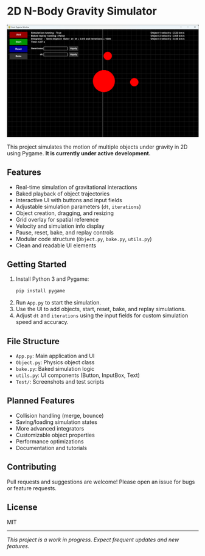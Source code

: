 # 2D N-Body Gravity Simulator

![Screenshot](Test/screenshot.png)

This project simulates the motion of multiple objects under gravity in 2D using Pygame. **It is currently under active development.**

## Features
- Real-time simulation of gravitational interactions
- Baked playback of object trajectories
- Interactive UI with buttons and input fields
- Adjustable simulation parameters (`dt`, `iterations`)
- Object creation, dragging, and resizing
- Grid overlay for spatial reference
- Velocity and simulation info display
- Pause, reset, bake, and replay controls
- Modular code structure (`Object.py`, `bake.py`, `utils.py`)
- Clean and readable UI elements

## Getting Started
1. Install Python 3 and Pygame:
   ```bash
   pip install pygame
   ```
2. Run `App.py` to start the simulation.
3. Use the UI to add objects, start, reset, bake, and replay simulations.
4. Adjust `dt` and `iterations` using the input fields for custom simulation speed and accuracy.

## File Structure
- `App.py`: Main application and UI
- `Object.py`: Physics object class
- `bake.py`: Baked simulation logic
- `utils.py`: UI components (Button, InputBox, Text)
- `Test/`: Screenshots and test scripts

## Planned Features
- Collision handling (merge, bounce)
- Saving/loading simulation states
- More advanced integrators
- Customizable object properties
- Performance optimizations
- Documentation and tutorials

## Contributing
Pull requests and suggestions are welcome! Please open an issue for bugs or feature requests.

## License
MIT

---

*This project is a work in progress. Expect frequent updates and new features.*
